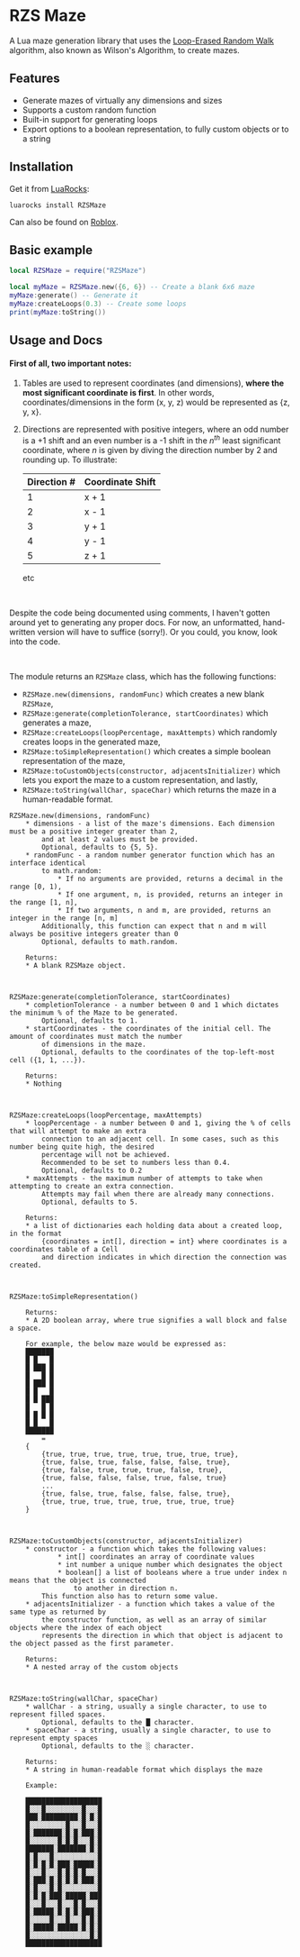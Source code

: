 # RZS Maze

A Lua maze generation library that uses the [Loop-Erased Random Walk](https://bl.ocks.org/mbostock/11357811) algorithm,
also known as Wilson's Algorithm, to create mazes.


## Features

* Generate mazes of virtually any dimensions and sizes
* Supports a custom random function
* Built-in support for generating loops
* Export options to a boolean representation, to fully custom objects or to a string


## Installation

Get it from [LuaRocks](https://luarocks.org):
```
luarocks install RZSMaze
```

Can also be found on [Roblox](https://www.roblox.com/library/6189563378/RZSMaze).


## Basic example

```lua
local RZSMaze = require("RZSMaze")

local myMaze = RZSMaze.new({6, 6}) -- Create a blank 6x6 maze
myMaze:generate() -- Generate it
myMaze:createLoops(0.3) -- Create some loops
print(myMaze:toString())
```


## Usage and Docs

#### First of all, two important notes:
1.	Tables are used to represent coordinates (and dimensions), **where the most significant coordinate is first**.
	In other words, coordinates/dimensions in the form (x, y, z) would be represented as {z, y, x}.

2.	Directions are represented with positive integers, where an odd number is a +1 shift and an even number is a -1 shift in the *n<sup>th</sup>* least significant coordinate, where *n* is given by diving the direction number by 2 and rounding up. To illustrate:

	| Direction # | Coordinate Shift |
	|-------------|------------------|
	| 1           | x + 1            |
	| 2           | x - 1            |
	| 3           | y + 1            |
	| 4           | y - 1            |
	| 5           | z + 1            |
	etc

<br>

Despite the code being documented using comments, I haven't gotten around yet to generating any proper docs. For now, an unformatted, hand-written version will have to suffice (sorry!). Or you could, you know, look into the code.

<br>

The module returns an `RZSMaze` class, which has the following functions:
* `RZSMaze.new(dimensions, randomFunc)` which creates a new blank `RZSMaze`,
* `RZSMaze:generate(completionTolerance, startCoordinates)` which generates a maze,
* `RZSMaze:createLoops(loopPercentage, maxAttempts)` which randomly creates loops in the generated maze,
* `RZSMaze:toSimpleRepresentation()` which creates a simple boolean representation of the maze,
* `RZSMaze:toCustomObjects(constructor, adjacentsInitializer)` which lets you export the maze to a custom representation, and lastly,
* `RZSMaze:toString(wallChar, spaceChar)` which returns the maze in a human-readable format.

```
RZSMaze.new(dimensions, randomFunc)
	* dimensions - a list of the maze's dimensions. Each dimension must be a positive integer greater than 2,
		and at least 2 values must be provided.
		Optional, defaults to {5, 5}.
	* randomFunc - a random number generator function which has an interface identical
		to math.random:
			* If no arguments are provided, returns a decimal in the range [0, 1),
			* If one argument, n, is provided, returns an integer in the range [1, n],
			* If two arguments, n and m, are provided, returns an integer in the range [n, m]
		Additionally, this function can expect that n and m will always be positive integers greater than 0
		Optional, defaults to math.random.
	
	Returns:
	* A blank RZSMaze object.



RZSMaze:generate(completionTolerance, startCoordinates)
	* completionTolerance - a number between 0 and 1 which dictates the minimum % of the Maze to be generated.
		Optional, defaults to 1.
	* startCoordinates - the coordinates of the initial cell. The amount of coordinates must match the number
		of dimensions in the maze.
		Optional, defaults to the coordinates of the top-left-most cell ({1, 1, ...}).
	
	Returns:
	* Nothing



RZSMaze:createLoops(loopPercentage, maxAttempts)
	* loopPercentage - a number between 0 and 1, giving the % of cells that will attempt to make an extra
		connection to an adjacent cell. In some cases, such as this number being quite high, the desired
		percentage will not be achieved.
		Recommended to be set to numbers less than 0.4.
		Optional, defaults to 0.2
	* maxAttempts - the maximum number of attempts to take when attempting to create an extra connection.
		Attempts may fail when there are already many connections.
		Optional, defaults to 5.

	Returns:
	* a list of dictionaries each holding data about a created loop, in the format
		{coordinates = int[], direction = int} where coordinates is a coordinates table of a Cell
		and direction indicates in which direction the connection was created.



RZSMaze:toSimpleRepresentation()

	Returns:
	* A 2D boolean array, where true signifies a wall block and false a space.
	
	For example, the below maze would be expressed as:
	███████
	█ █   █
	█ ███ █
	█   █ █
	█ ███ █
	█ █   █
	█ █ ███
	█   █ █
	█ █ █ █
	█ █   █
	███████
		=
	{
		{true, true, true, true, true, true, true, true},
		{true, false, true, false, false, false, true},
		{true, false, true, true, true, false, true},
		{true, false, false, false, true, false, true}
		...
		{true, false, true, false, false, false, true},
		{true, true, true, true, true, true, true, true}
	}



RZSMaze:toCustomObjects(constructor, adjacentsInitializer)
	* constructor - a function which takes the following values:
			* int[] coordinates an array of coordinate values
			* int number a unique number which designates the object
			* boolean[] a list of booleans where a true under index n means that the object is connected
				to another in direction n.
		This function also has to return some value.
	* adjacentsInitializer - a function which takes a value of the same type as returned by
		the constructor function, as well as an array of similar objects where the index of each object
		represents the direction in which that object is adjacent to the object passed as the first parameter.
	
	Returns:
	* A nested array of the custom objects



RZSMaze:toString(wallChar, spaceChar)
	* wallChar - a string, usually a single character, to use to represent filled spaces.
		Optional, defaults to the █ character.
	* spaceChar - a string, usually a single character, to use to represent empty spaces
		Optional, defaults to the ░ character.
	
	Returns:
	* A string in human-readable format which displays the maze
	
	Example:
	
	███████████████████
	█░░░█░░░░░░░░░█░░░█
	███░█████████░█░█░█
	█░░░░░░░░░█░░░█░░░█
	█░███████░█░█░███░█
	█░░░░░░░█░█░█░░░█░█
	███████░███████░█░█
	█░█░░░█░░░░░░░░░░░█
	█░█░█░█░███░█████░█
	█░░░█░░░█░█░█░█░░░█
	█░███░█░█░█░█░███░█
	█░█░░░█░█░░░░░░░░░█
	█░█░█░███░█████░███
	█░░░█░░░█░░░█░█░░░█
	█░█████░█░█░█░███░█
	█░░░░░█░░░█░░░█░█░█
	█░█████░█████░█░█░█
	█░░░░░░░░░░░░░░░█░█
	███████████████████
```
